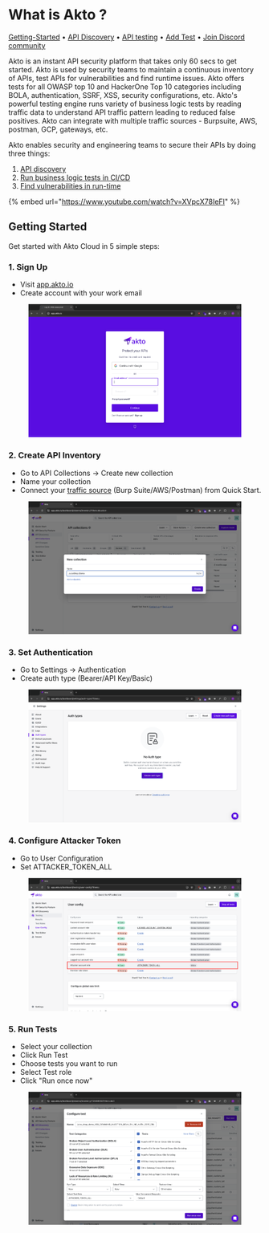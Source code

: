 # What is Akto ?

[Getting-Started](./#getting-started) • [API Discovery](api-inventory-1/concepts/api-endpoints.md) • [API testing](api-security-testing/concepts/test.md) • [Add Test](test-editor/concepts/test-library.md) • [Join Discord community](https://discord.com/invite/Wpc6xVME4s)&#x20;

Akto is an instant API security platform that takes only 60 secs to get started. Akto is used by security teams to maintain a continuous inventory of APIs, test APIs for vulnerabilities and find runtime issues. Akto offers tests for all OWASP top 10 and HackerOne Top 10 categories including BOLA, authentication, SSRF, XSS, security configurations, etc. Akto's powerful testing engine runs variety of business logic tests by reading traffic data to understand API traffic pattern leading to reduced false positives. Akto can integrate with multiple traffic sources - Burpsuite, AWS, postman, GCP, gateways, etc.

Akto enables security and engineering teams to secure their APIs by doing three things:

1. [API discovery](api-inventory-1/concepts/api-collection.md)
2. [Run business logic tests in CI/CD](ci-cd/how-to/run-tests-in-cicd.md)
3. [Find vulnerabilities in run-time](api-security-testing/concepts/test.md)

{% embed url="https://www.youtube.com/watch?v=XVpcX78IeFI" %}

## Getting Started

Get started with Akto Cloud in 5 simple steps:

### 1. Sign Up

* Visit [app.akto.io](https://app.akto.io)
* Create account with your work email

<figure><img src=".gitbook/assets/image (46).png" alt=""><figcaption></figcaption></figure>

### 2. Create API Inventory

* Go to API Collections → Create new collection
* Name your collection
* Connect your [traffic source](broken-reference) (Burp Suite/AWS/Postman) from Quick Start.

<figure><img src=".gitbook/assets/image (6) (1) (1) (1) (1).png" alt=""><figcaption></figcaption></figure>

### 3. Set Authentication

* Go to Settings → Authentication
* Create auth type (Bearer/API Key/Basic)

<figure><img src=".gitbook/assets/image (47).png" alt=""><figcaption></figcaption></figure>

### 4. Configure Attacker Token

* Go to User Configuration
* Set ATTACKER\_TOKEN\_ALL

<figure><img src=".gitbook/assets/image (50).png" alt=""><figcaption></figcaption></figure>

### 5. Run Tests

* Select your collection
* Click Run Test
* Choose tests you want to run
* Select Test role
* Click "Run once now"

<figure><img src=".gitbook/assets/image (7) (1) (1) (1).png" alt=""><figcaption></figcaption></figure>
